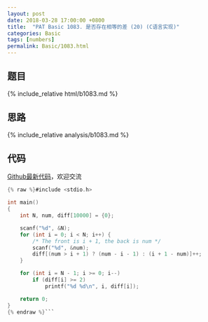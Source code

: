```yaml
---
layout: post
date: 2018-03-28 17:00:00 +0800
title:  "PAT Basic 1083. 是否存在相等的差 (20) (C语言实现)"
categories: Basic
tags: [numbers]
permalink: Basic/1083.html
---
```


## 题目

{% include_relative html/b1083.md %}

## 思路

{% include_relative analysis/b1083.md %}

## 代码

[Github最新代码](https://github.com/OliverLew/PAT/blob/master/PATBasic/1083.c)，欢迎交流

```c
{% raw %}#include <stdio.h>

int main()
{
	int N, num, diff[10000] = {0};

	scanf("%d", &N);
	for (int i = 0; i < N; i++) {
		/* The front is i + 1, the back is num */
		scanf("%d", &num);
		diff[(num > i + 1) ? (num - i - 1) : (i + 1 - num)]++;
	}

	for (int i = N - 1; i >= 0; i--)
		if (diff[i] >= 2)
			printf("%d %d\n", i, diff[i]);

	return 0;
}
{% endraw %}```